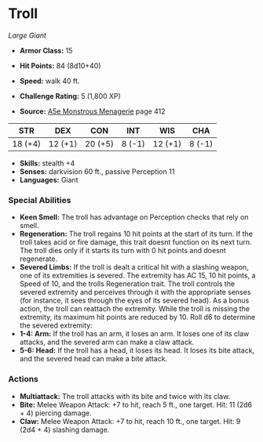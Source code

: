 # Troll

*Large* *Giant*

- **Armor Class:** 15
- **Hit Points:** 84 (8d10+40)
- **Speed:** walk 40 ft.

- **Challenge Rating:** 5 (1,800 XP)
- **Source:** [A5e Monstrous Menagerie](https://enpublishingrpg.com/products/level-up-monstrous-menagerie-a5e) page 412

| STR | DEX | CON | INT | WIS | CHA |
| --- | --- | --- | --- | --- | --- |
| 18 (+4) | 12 (+1) | 20 (+5) | 8 (-1) | 12 (+1) | 8 (-1) |

- **Skills:** stealth +4
- **Senses:** darkvision 60 ft., passive Perception 11
- **Languages:** Giant

### Special Abilities

- **Keen Smell:** The troll has advantage on Perception checks that rely on smell.
- **Regeneration:** The troll regains 10 hit points at the start of its turn. If the troll takes acid or fire damage, this trait doesnt function on its next turn. The troll dies only if it starts its turn with 0 hit points and doesnt regenerate.
- **Severed Limbs:** If the troll is dealt a critical hit with a slashing weapon, one of its extremities is severed. The extremity has AC 15, 10 hit points, a Speed of 10, and the trolls Regeneration trait. The troll controls the severed extremity and perceives through it with the appropriate senses (for instance, it sees through the eyes of its severed head). As a bonus action, the troll can reattach the extremity. While the troll is missing the extremity, its maximum hit points are reduced by 10. Roll d6 to determine the severed extremity:
- **1-4: Arm:** If the troll has an arm, it loses an arm. It loses one of its claw attacks, and the severed arm can make a claw attack.
- **5-6: Head:** If the troll has a head, it loses its head. It loses its bite attack, and the severed head can make a bite attack.

### Actions

- **Multiattack:** The troll attacks with its bite and twice with its claw.
- **Bite:** Melee Weapon Attack: +7 to hit, reach 5 ft., one target. Hit: 11 (2d6 + 4) piercing damage.
- **Claw:** Melee Weapon Attack: +7 to hit, reach 10 ft., one target. Hit: 9 (2d4 + 4) slashing damage.



